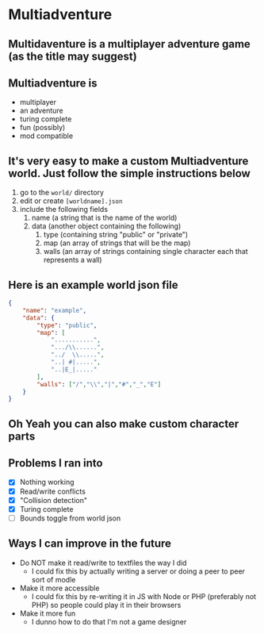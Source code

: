 # Multiadventure
## Multidaventure is a multiplayer adventure game (as the title may suggest)
## Multiadventure is
 * multiplayer
 * an adventure
 * turing complete
 * fun (possibly)
 * mod compatible

## It's very easy to make a custom Multiadventure world.  Just follow the simple instructions below
 1. go to the `world/` directory
 1. edit or create `[worldname].json`
 1. include the following fields
    1. name (a string that is the name of the world)
    1. data (another object containing the following)
       1. type (containing string "public" or "private")
       1. map (an array of strings that will be the map)
       1. walls (an array of strings containing single character each that represents a wall)

## Here is an example world json file
``` json
{
	"name": "example",
	"data": {
		"type": "public",
		"map": [
			"...........",
			".../\\......",
			"../  \\.....",
			"..| #|.....",
			"..|E_|....."
		],
		"walls": ["/","\\","|","#","_","E"]
	}
}
```
## Oh Yeah you can also make custom character parts

## Problems I ran into
 - [x] Nothing working
 - [x] Read/write conflicts
 - [x] "Collision detection"
 - [x] Turing complete
 - [ ] Bounds toggle from world json

## Ways I can improve in the future
 * Do NOT make it read/write to textfiles the way I did
   * I could fix this by actually writing a server or doing a peer to peer sort of modle
 * Make it more accessible
   * I could fix this by re-writing it in JS with Node or PHP (preferably not PHP) so people could play it in their browsers
 * Make it more fun
   * I dunno how to do that I'm not a game designer
